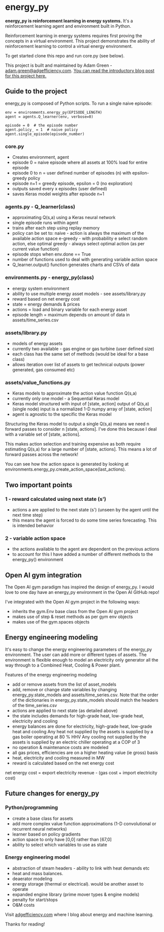 
# energy_py
**energy_py is reinforcement learning in energy systems.**  It's a reinforcement learning agent and environment built in Python.

Reinforcement learning in energy systems requires first proving the concepts in a virtual environment.  This project demonstrates the ability of reinforcement learning to control a virtual energy environment.

To get started clone this repo and run core.py (see below).

This project is built and maintained by Adam Green -  adam.green@adgefficiency.com.  [You can read the introductory blog post for this project here. ](http://adgefficiency.com/energy_py-reinforcement-learning-for-energy-systems/)

## Guide to the project

energy_py is composed of Python scripts.  To run a single naive episode:

```
env = environments.energy_py(EPISODE_LENGTH)
agent = agents.Q_learner(env, verbose=0)

episode = 0  # the episode number
agent.policy_ = 1  # naive policy
agent.single_episode(episode_number)
```

### core.py
- Creates environment, agent
- episode 0 = naive episode where all assets at 100% load for entire episode
- episode 0 to n = user defined number of episodes (n) with epsilon-greedy policy
- episode n+1 = greedy episode, epsilon = 0 (no exploration)
- outputs saved every x episodes (user defined)
- saves Keras model weights after episode n+1

### agents.py - Q_learner(class)
- approximating Q(s,a) using a Keras neural network
- single episode runs within agent
- trains after each step using replay memory
- policy can be set to:
     naive - action is always the maximum of the available action space
     e-greedy - with probability e select random action, else optimal
     greedy - always select optimal action (as per current value function)
- episode stops when env.done == True
- number of functions used to deal with generating variable action space
- Q_learner.output() function generates charts and CSVs of data

### environments.py - energy_py(class)
- energy system environment
- ability to use multiple energy asset models - see assets/library.py
- reward based on net energy cost
- state = energy demands & prices
- actions = load and binary variable for each energy asset
- episode length = maximum depends on amount of data in assets/time_series.csv

### assets/library.py
- models of energy assets
- currently two available - gas engine or gas turbine (user defined size)
- each class has the same set of methods (would be ideal for a base class)
- allows iteration over list of assets to get technical outputs (power generated, gas consumed etc)

### assets/value_functions.py
- Keras models to approximate the action value function Q(s,a)
- currently only one model - a Sequential Keras model
- Keras model structured with
input of [state, action]
     output of Q(s,a) (single node)
     input is a normalized 1-D numpy array of [state, action]
- agent is agnostic to the specific the Keras model

Structuring the Keras model to output a single Q(s,a) means we need n forward passes to consider n [state, actions]. I've done this because I deal with a variable set of [state, actions].

This makes action selection and training expensive as both require estimating Q(s,a) for a large number of [state, actions]. This means a lot of forward passes across the network!

You can see how the action space is generated by looking at environments.energy_py.create_action_space(last_actions).

## Two important points

### 1 - reward calculated using next state (s')
- actions a are applied to the next state (s') (unseen by the agent until the next time step)
- this means the agent is forced to do some time series forecasting.  This is intended behavior

### 2 - variable action space
- the actions available to the agent are dependent on the previous actions
- to account for this I have added a number of different methods to the energy_py() environment

## Open AI gym integration

The Open AI gym paradigm has inspired the design of energy_py.  I would love to one day have an energy_py environment in the Open AI GitHub repo!  

I've integrated with the Open AI gym project in the following ways:
- inherits the gym.Env base class from the Open AI gym project
- makes use of step & reset methods as per gym env objects
- makes use of the gym.spaces objects

## Energy engineering modeling

It's easy to change the energy engineering parameters of the energy_py environment. The user can add more or different types of assets. The environment is flexible enough to model an electricity only generator all the way through to a Combined Heat, Cooling & Power plant.

Features of the energy engineering modeling
- add or remove assets from the list of asset_models
- add, remove or change state variables by changing energy_py.state_models and assets/time_series.csv.  Note that the order of the dictionaries in energy_py.state_models should match the headers of the time_series.csv
- actions are applied to next state (as detailed above)
- the state includes demands for high-grade heat, low-grade heat, electricity and cooling
- energy balances are done for electricity, high-grade heat, low-grade heat and cooling
     Any heat not supplied by the assets is supplied by a gas boiler operating at 80 % HHV
     Any cooling not supplied by the assets is supplied by an electric chiller operating at a COP of 3
- no operation & maintenance costs are modeled
- all gas prices, efficiencies are on a higher heating value (ie gross) basis
- heat, electricity and cooling measured in MW
- reward is calculated based on the net energy cost

net energy cost = export electricity revenue - (gas cost + import electricity cost)

## Future changes for energy_py

### Python/programming
- create a base class for assets
- add more complex value function approximations (1-D convolutional or recurrent neural networks)
- learner based on policy gradients
- action space to only have [0,0] rather than [67,0]
- ability to select which variables to use as state

### Energy engineering model
- abstraction of steam headers - ability to link with heat demands etc
- heat and mass balances.
- deaerator modeling
- energy storage (thermal or electrical). would be another asset to operate
- expanded engine library (prime mover types & engine models)
- penalty for start/stops
- O&M costs

Visit [adgefficiency.com](https://www.adgefficiency.com) where I blog about energy and machine learning.

Thanks for reading!
